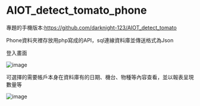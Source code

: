 # AIOT_detect_tomato_phone

專題的手機版本:https://github.com/darknight-123/AIOT_detect_tomato



 Phone資料夾裡存放用php寫成的API，sql連線資料庫並傳送格式為Json


登入畫面

![image](https://github.com/darknight-123/AIOT_detect_tomato_phone/assets/81505859/d0d2b4cd-23d6-4a6c-8722-31e5080b389d)























可選擇的需要帳戶本身在資料庫有的日期、機台、物種等內容查看，並以報表呈現數量等

![image](https://github.com/darknight-123/AIOT_detect_tomato_phone/assets/81505859/8ba9a8b2-1986-40a2-96c8-3b02d12a1500)
